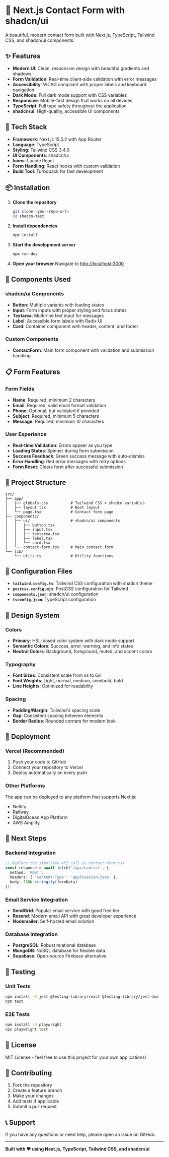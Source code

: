 # 🎉 Next.js Contact Form with shadcn/ui

A beautiful, modern contact form built with Next.js, TypeScript, Tailwind CSS, and shadcn/ui components.

## ✨ Features

- **Modern UI**: Clean, responsive design with beautiful gradients and shadows
- **Form Validation**: Real-time client-side validation with error messages
- **Accessibility**: WCAG compliant with proper labels and keyboard navigation
- **Dark Mode**: Full dark mode support with CSS variables
- **Responsive**: Mobile-first design that works on all devices
- **TypeScript**: Full type safety throughout the application
- **shadcn/ui**: High-quality, accessible UI components

## 🚀 Tech Stack

- **Framework**: Next.js 15.5.2 with App Router
- **Language**: TypeScript
- **Styling**: Tailwind CSS 3.4.0
- **UI Components**: shadcn/ui
- **Icons**: Lucide React
- **Form Handling**: React hooks with custom validation
- **Build Tool**: Turbopack for fast development

## 📦 Installation

1. **Clone the repository**
   ```bash
   git clone <your-repo-url>
   cd shadcn-test
   ```

2. **Install dependencies**
   ```bash
   npm install
   ```

3. **Start the development server**
   ```bash
   npm run dev
   ```

4. **Open your browser**
   Navigate to [http://localhost:3000](http://localhost:3000)

## 🎨 Components Used

### shadcn/ui Components
- **Button**: Multiple variants with loading states
- **Input**: Form inputs with proper styling and focus states
- **Textarea**: Multi-line text input for messages
- **Label**: Accessible form labels with Radix UI
- **Card**: Container component with header, content, and footer

### Custom Components
- **ContactForm**: Main form component with validation and submission handling

## 📋 Form Features

### Form Fields
- **Name**: Required, minimum 2 characters
- **Email**: Required, valid email format validation
- **Phone**: Optional, but validated if provided
- **Subject**: Required, minimum 5 characters
- **Message**: Required, minimum 10 characters

### User Experience
- **Real-time Validation**: Errors appear as you type
- **Loading States**: Spinner during form submission
- **Success Feedback**: Green success message with auto-dismiss
- **Error Handling**: Red error messages with retry options
- **Form Reset**: Clears form after successful submission

## 🎯 Project Structure

```
src/
├── app/
│   ├── globals.css          # Tailwind CSS + shadcn variables
│   ├── layout.tsx           # Root layout
│   └── page.tsx             # Contact form page
├── components/
│   ├── ui/                  # shadcn/ui components
│   │   ├── button.tsx
│   │   ├── input.tsx
│   │   ├── textarea.tsx
│   │   ├── label.tsx
│   │   └── card.tsx
│   └── contact-form.tsx     # Main contact form
└── lib/
    └── utils.ts             # Utility functions
```

## 🔧 Configuration Files

- **`tailwind.config.ts`**: Tailwind CSS configuration with shadcn theme
- **`postcss.config.mjs`**: PostCSS configuration for Tailwind
- **`components.json`**: shadcn/ui configuration
- **`tsconfig.json`**: TypeScript configuration

## 🎨 Design System

### Colors
- **Primary**: HSL-based color system with dark mode support
- **Semantic Colors**: Success, error, warning, and info states
- **Neutral Colors**: Background, foreground, muted, and accent colors

### Typography
- **Font Sizes**: Consistent scale from xs to 6xl
- **Font Weights**: Light, normal, medium, semibold, bold
- **Line Heights**: Optimized for readability

### Spacing
- **Padding/Margin**: Tailwind's spacing scale
- **Gap**: Consistent spacing between elements
- **Border Radius**: Rounded corners for modern look

## 🚀 Deployment

### Vercel (Recommended)
1. Push your code to GitHub
2. Connect your repository to Vercel
3. Deploy automatically on every push

### Other Platforms
The app can be deployed to any platform that supports Next.js:
- Netlify
- Railway
- DigitalOcean App Platform
- AWS Amplify

## 🔮 Next Steps

### Backend Integration
```typescript
// Replace the simulated API call in contact-form.tsx
const response = await fetch('/api/contact', {
  method: 'POST',
  headers: { 'Content-Type': 'application/json' },
  body: JSON.stringify(formData)
});
```

### Email Service Integration
- **SendGrid**: Popular email service with good free tier
- **Resend**: Modern email API with great developer experience
- **Nodemailer**: Self-hosted email solution

### Database Integration
- **PostgreSQL**: Robust relational database
- **MongoDB**: NoSQL database for flexible data
- **Supabase**: Open-source Firebase alternative

## 🧪 Testing

### Unit Tests
```bash
npm install -D jest @testing-library/react @testing-library/jest-dom
npm test
```

### E2E Tests
```bash
npm install -D playwright
npx playwright test
```

## 📝 License

MIT License - feel free to use this project for your own applications!

## 🤝 Contributing

1. Fork the repository
2. Create a feature branch
3. Make your changes
4. Add tests if applicable
5. Submit a pull request

## 📞 Support

If you have any questions or need help, please open an issue on GitHub.

---

**Built with ❤️ using Next.js, TypeScript, Tailwind CSS, and shadcn/ui**
